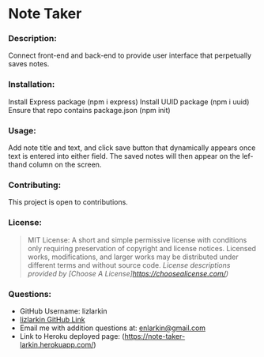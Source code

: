 # Note Taker


### Description:
Connect front-end and back-end to provide user interface that perpetually saves notes. 

### Installation:
Install Express package (npm i express) 
Install UUID package (npm i uuid)
Ensure that repo contains package.json (npm init)


### Usage: 
Add note title and text, and click save button that dynamically appears once text is entered into either field. The saved notes will then appear on the lef-thand column on the screen. 

### Contributing: 
This project is open to contributions. 

### License: 
>MIT License: A short and simple permissive license with conditions only requiring preservation of copyright and license notices. Licensed works, modifications, and larger works may be distributed under different terms and without source code.
> _License descriptions provided by [Choose A License]https://choosealicense.com/)_

### Questions:
* GitHub Username: lizlarkin
* [lizlarkin GitHub Link](http://github.com/lizlarkin)
* Email me with addition questions at: enlarkin@gmail.com
* Link to Heroku deployed page: (https://note-taker-larkin.herokuapp.com/)
